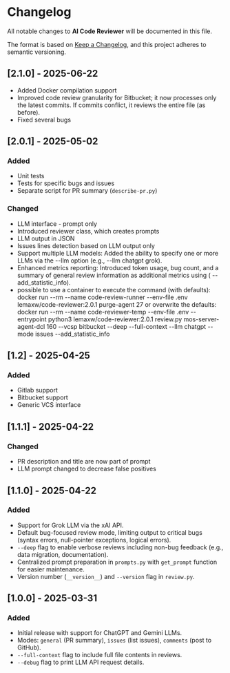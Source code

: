 # Changelog
All notable changes to **AI Code Reviewer** will be documented in this file.

The format is based on [Keep a Changelog](https://keepachangelog.com/en/1.0.0/), and this project adheres to semantic versioning.
## [2.1.0] - 2025-06-22
- Added Docker compilation support
- Improved code review granularity for Bitbucket; it now processes only the latest commits. If commits conflict, it reviews the entire file (as before).
- Fixed several bugs
## [2.0.1] - 2025-05-02
### Added
- Unit tests
- Tests for specific bugs and issues
- Separate script for PR summary (`describe-pr.py`)
### Changed
- LLM interface - prompt only
- Introduced reviewer class, which creates prompts
- LLM output in JSON
- Issues lines detection based on LLM output only
- Support multiple LLM models: Added the ability to specify one or more LLMs via the --llm option (e.g., --llm chatgpt grok).
- Enhanced metrics reporting: Introduced token usage, bug count, and a summary of general review information as additional metrics using ( --add_statistic_info).
- possible to use a container to execute the command (with defaults): 
  docker run --rm --name code-review-runner --env-file .env lemaxw/code-reviewer:2.0.1 purge-agent 27
  or overwrite the defaults:
  docker run --rm --name code-reviewer-temp --env-file .env --entrypoint python3 lemaxw/code-reviewer:2.0.1 review.py mos-server-agent-dcl 160 --vcsp bitbucket --deep --full-context --llm chatgpt --mode issues --add_statistic_info

## [1.2] - 2025-04-25
### Added
- Gitlab support
- Bitbucket support
- Generic VCS interface

## [1.1.1] - 2025-04-22
### Changed
- PR description and title are now part of prompt
- LLM prompt changed to decrease false positives

## [1.1.0] - 2025-04-22
### Added
- Support for Grok LLM via the xAI API.
- Default bug-focused review mode, limiting output to critical bugs (syntax errors, null-pointer exceptions, logical errors).
- `--deep` flag to enable verbose reviews including non-bug feedback (e.g., data migration, documentation).
- Centralized prompt preparation in `prompts.py` with `get_prompt` function for easier maintenance.
- Version number (`__version__`) and `--version` flag in `review.py`.

## [1.0.0] - 2025-03-31
### Added
- Initial release with support for ChatGPT and Gemini LLMs.
- Modes: `general` (PR summary), `issues` (list issues), `comments` (post to GitHub).
- `--full-context` flag to include full file contents in reviews.
- `--debug` flag to print LLM API request details.

